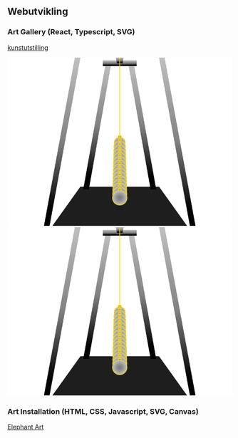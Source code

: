 ## Webutvikling

### Art Gallery (React, Typescript, SVG)

[kunstutstilling](https://larseivind96.github.io/kunstutstilling)

![Art Installation](./images/Pendulum.SVG)
<img src='./images/Pendulum.SVG'>

### Art Installation (HTML, CSS, Javascript, SVG, Canvas)

[Elephant Art](https://larseivind96.github.io/IT2810-webutvikling/Prosjekt1)
